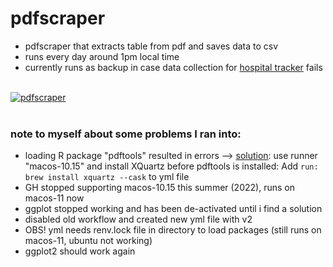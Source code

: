 # pdfscraper
* pdfscraper that extracts table from pdf and saves data to csv 
* runs every day around 1pm local time 
* currently runs as backup in case data collection for
<a href = "https://jlomako.shinyapps.io/occupancy_app/">hospital tracker</a>
fails
<br><br>

[![pdfscraper](https://github.com/jlomako/pdfscraper/actions/workflows/pdfscraperV2.yml/badge.svg)](https://github.com/jlomako/pdfscraper/actions/workflows/pdfscraperV2.yml)
<br><br>


### note to myself about some problems I ran into:
* loading R package "pdftools" resulted in errors -->
 <a href="https://github.com/r-lib/actions/issues/78#issuecomment-611733294">solution</a>: use runner "macos-10.15" and install XQuartz before pdftools is installed: Add <code>run: brew install xquartz --cask</code> to yml file<br>
* GH stopped supporting macos-10.15 this summer (2022), runs on macos-11 now
* ggplot stopped working and has been de-activated until i find a solution
* disabled old workflow and created new yml file with v2
* OBS! yml needs renv.lock file in directory to load packages (still runs on macos-11, ubuntu not working)
* ggplot2 should work again
